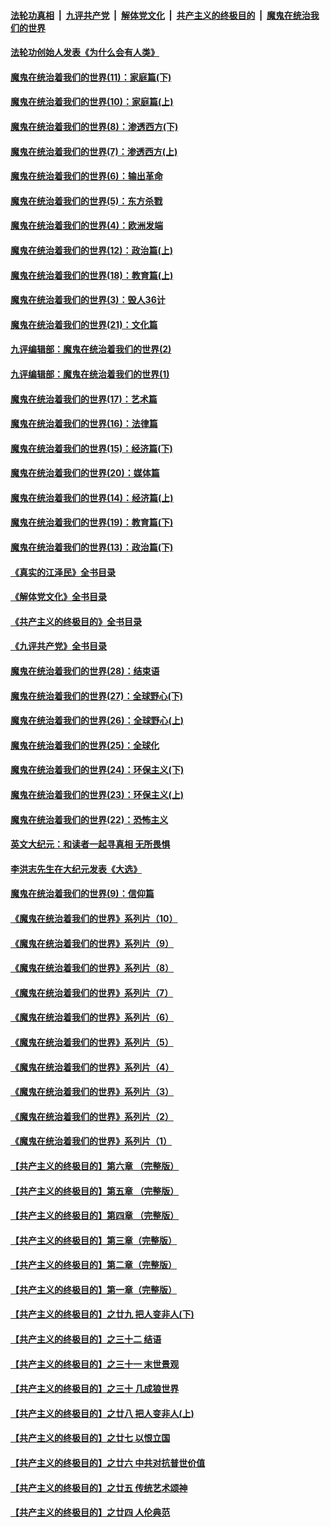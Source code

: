 ####  [法轮功真相](../../../../basic/blob/master/README.md?t=04051211) &nbsp;|&nbsp; [九评共产党](../../../../9ping.md/blob/master/README.md?t=04051211) &nbsp;|&nbsp; [解体党文化](../../../../jtdwh.md/blob/master/README.md?t=04051211)  &nbsp;|&nbsp; [共产主义的终极目的](../../../../gczydzjmd.md/blob/master/README.md?t=04051211) &nbsp;|&nbsp; [魔鬼在统治我们的世界](../../../../mgztzwmdsj.md/blob/master/README.md?t=04051211) 

#### [法轮功创始人发表《为什么会有人类》](../pages/nsc422/n13912117.md?t=04051211) 

#### [魔鬼在统治着我们的世界(11)：家庭篇(下)](../pages/nsc422/n10440961.md?t=04051211) 

#### [魔鬼在统治着我们的世界(10)：家庭篇(上)](../pages/nsc422/n10435448.md?t=04051211) 

#### [魔鬼在统治着我们的世界(8)：渗透西方(下)](../pages/nsc422/n10429603.md?t=04051211) 

#### [魔鬼在统治着我们的世界(7)：渗透西方(上)](../pages/nsc422/n10426013.md?t=04051211) 

#### [魔鬼在统治着我们的世界(6)：输出革命](../pages/nsc422/n10421536.md?t=04051211) 

#### [魔鬼在统治着我们的世界(5)：东方杀戮](../pages/nsc422/n10417707.md?t=04051211) 

#### [魔鬼在统治着我们的世界(4)：欧洲发端](../pages/nsc422/n10414890.md?t=04051211) 

#### [魔鬼在统治着我们的世界(12)：政治篇(上)](../pages/nsc422/n10444576.md?t=04051211) 

#### [魔鬼在统治着我们的世界(18)：教育篇(上)](../pages/nsc422/n10526970.md?t=04051211) 

#### [魔鬼在统治着我们的世界(3)：毁人36计](../pages/nsc422/n10411583.md?t=04051211) 

#### [魔鬼在统治着我们的世界(21)：文化篇](../pages/nsc422/n10597706.md?t=04051211) 

#### [九评编辑部：魔鬼在统治着我们的世界(2)](../pages/nsc422/n10410036.md?t=04051211) 

#### [九评编辑部：魔鬼在统治着我们的世界(1)](../pages/nsc422/n10406825.md?t=04051211) 

#### [魔鬼在统治着我们的世界(17)：艺术篇](../pages/nsc422/n10499093.md?t=04051211) 

#### [魔鬼在统治着我们的世界(16)：法律篇](../pages/nsc422/n10485969.md?t=04051211) 

#### [魔鬼在统治着我们的世界(15)：经济篇(下)](../pages/nsc422/n10469975.md?t=04051211) 

#### [魔鬼在统治着我们的世界(20)：媒体篇](../pages/nsc422/n10586579.md?t=04051211) 

#### [魔鬼在统治着我们的世界(14)：经济篇(上)](../pages/nsc422/n10457370.md?t=04051211) 

#### [魔鬼在统治着我们的世界(19)：教育篇(下)](../pages/nsc422/n10564808.md?t=04051211) 

#### [魔鬼在统治着我们的世界(13)：政治篇(下)](../pages/nsc422/n10448270.md?t=04051211) 

#### [《真实的江泽民》全书目录](../pages/nsc422/n13721399.md?t=04051211) 

#### [《解体党文化》全书目录](../pages/nsc422/n13721157.md?t=04051211) 

#### [《共产主义的终极目的》全书目录](../pages/nsc422/n13721048.md?t=04051211) 

#### [《九评共产党》全书目录](../pages/nsc422/n13708085.md?t=04051211) 

#### [魔鬼在统治着我们的世界(28)：结束语](../pages/nsc422/n10936246.md?t=04051211) 

#### [魔鬼在统治着我们的世界(27)：全球野心(下)](../pages/nsc422/n10928319.md?t=04051211) 

#### [魔鬼在统治着我们的世界(26)：全球野心(上)](../pages/nsc422/n10900318.md?t=04051211) 

#### [魔鬼在统治着我们的世界(25)：全球化](../pages/nsc422/n10788205.md?t=04051211) 

#### [魔鬼在统治着我们的世界(24)：环保主义(下)](../pages/nsc422/n10695307.md?t=04051211) 

#### [魔鬼在统治着我们的世界(23)：环保主义(上)](../pages/nsc422/n10688613.md?t=04051211) 

#### [魔鬼在统治着我们的世界(22)：恐怖主义](../pages/nsc422/n10614727.md?t=04051211) 

#### [英文大纪元：和读者一起寻真相 无所畏惧](../pages/nsc422/n12542027.md?t=04051211) 

#### [李洪志先生在大纪元发表《大选》](../pages/nsc422/n12534746.md?t=04051211) 

#### [魔鬼在统治着我们的世界(9)：信仰篇](../pages/nsc422/n10432159.md?t=04051211) 

#### [《魔鬼在统治着我们的世界》系列片（10）](../pages/nsc422/n12292670.md?t=04051211) 

#### [《魔鬼在统治着我们的世界》系列片（9）](../pages/nsc422/n12290859.md?t=04051211) 

#### [《魔鬼在统治着我们的世界》系列片（8）](../pages/nsc422/n12287445.md?t=04051211) 

#### [《魔鬼在统治着我们的世界》系列片（7）](../pages/nsc422/n12283425.md?t=04051211) 

#### [《魔鬼在统治着我们的世界》系列片（6）](../pages/nsc422/n12282314.md?t=04051211) 

#### [《魔鬼在统治着我们的世界》系列片（5）](../pages/nsc422/n12281419.md?t=04051211) 

#### [《魔鬼在统治着我们的世界》系列片（4）](../pages/nsc422/n12274024.md?t=04051211) 

#### [《魔鬼在统治着我们的世界》系列片（3）](../pages/nsc422/n12271322.md?t=04051211) 

#### [《魔鬼在统治着我们的世界》系列片（2）](../pages/nsc422/n12269049.md?t=04051211) 

#### [《魔鬼在统治着我们的世界》系列片（1）](../pages/nsc422/n12267575.md?t=04051211) 

#### [【共产主义的终极目的】第六章 （完整版）](../pages/nsc422/n11428913.md?t=04051211) 

#### [【共产主义的终极目的】第五章 （完整版）](../pages/nsc422/n11428912.md?t=04051211) 

#### [【共产主义的终极目的】第四章 （完整版）](../pages/nsc422/n11428907.md?t=04051211) 

#### [【共产主义的终极目的】第三章（完整版）](../pages/nsc422/n11428848.md?t=04051211) 

#### [【共产主义的终极目的】第二章（完整版）](../pages/nsc422/n11428831.md?t=04051211) 

#### [【共产主义的终极目的】第一章（完整版）](../pages/nsc422/n11417651.md?t=04051211) 

#### [【共产主义的终极目的】之廿九 把人变非人(下)](../pages/nsc422/n11344140.md?t=04051211) 

#### [【共产主义的终极目的】之三十二 结语](../pages/nsc422/n11360535.md?t=04051211) 

#### [【共产主义的终极目的】之三十一 末世景观](../pages/nsc422/n11351129.md?t=04051211) 

#### [【共产主义的终极目的】之三十 几成狼世界](../pages/nsc422/n11348280.md?t=04051211) 

#### [【共产主义的终极目的】之廿八 把人变非人(上)](../pages/nsc422/n11340492.md?t=04051211) 

#### [【共产主义的终极目的】之廿七 以恨立国](../pages/nsc422/n11336944.md?t=04051211) 

#### [【共产主义的终极目的】之廿六 中共对抗普世价值](../pages/nsc422/n11324785.md?t=04051211) 

#### [【共产主义的终极目的】之廿五 传统艺术颂神](../pages/nsc422/n11296396.md?t=04051211) 

#### [【共产主义的终极目的】之廿四 人伦典范](../pages/nsc422/n11296397.md?t=04051211) 

